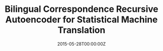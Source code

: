 ---
title: "Bilingual Correspondence Recursive Autoencoder for Statistical Machine Translation"
authors:
- Jinsong Su
- Deyi Xiong
- Biao Zhang
- Yang Liu
- Junfeng Yao
- Min Zhang
author_notes:
- 
- 
- 
- 
- 
- 
date: "2015-05-28T00:00:00Z"
publishDate: "2025-05-28T13:12:26+00:00"
publication_types: [1）文本机器翻译]
publication: "**In Proc. of EMNLP 2015.** (CCF-B类)"
---